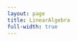 ```yaml
---
layout: page
title: LinearAlgebra
full-width: true
---
```



<div style="text-align: center">
<object type="image/svg+xml" data="/svgs/LinearAlgebra.txt.svg"> </object>
</div>
